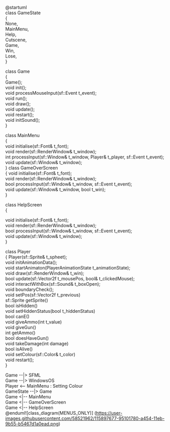 @startuml  
class GameState  
{  
None,  
MainMenu,  
Help,  
Cutscene,  
Game,  
Win,  
Lose,  
}  

class Game  
{  
Game();  
void init();  
void processMouseInput(sf::Event t_event);  
void run();  
void draw();  
void update();  
void restart();  
void initSound();  
}  

class MainMenu  
{  
void initialise(sf::Font& t_font);  
void render(sf::RenderWindow& t_window);  
int processInput(sf::Window& t_window, Player& t_player, sf::Event t_event);  
void update(sf::Window& t_window);  
}
class GameOverScreen  
{
void initialise(sf::Font& t_font);  
void render(sf::RenderWindow& t_window);  
bool processInput(sf::Window& t_window, sf::Event t_event);  
void update(sf::Window& t_window, bool t_win);  
}

class HelpScreen  
{  

void initialise(sf::Font& t_font);  
void render(sf::RenderWindow& t_window);  
bool processInput(sf::Window& t_window, sf::Event t_event);  
void update(sf::Window& t_window);  
}

class Player  
{
Player(sf::Sprite& t_spheet);  
void initAnimationData();  
void startAnimaton(PlayerAnimationState t_animationState);  
void draw(sf::RenderWindow& t_win);  
bool update(sf::Vector2f t_mousePos, bool& t_clickedMouse);  
void interactWithBox(sf::Sound& t_boxOpen);  
void boundaryCheck();  
void setPos(sf::Vector2f t_previous)  
sf::Sprite getSprite()  
bool isHidden()  
void setHiddenStatus(bool t_hiddenStatus)  
bool canE()  
void giveAmmo(int t_value)  
void giveGun()  
int getAmmo()  
bool doesHaveGun()  
void takeDamage(int damage)  
bool isAlive()  
void setColour(sf::Color& t_color)  
void restart();  
}

Game --|> SFML  
Game --|> WindowsOS  
Player <-- MainMenu : Setting Colour   
GameState --|> Game  
Game <|-- MainMenu  
Game <|-- GameOverScreen  
Game <|-- HelpScreen  
@enduml![class_diagram(MENUS_ONLY)] 
(https://user-images.githubusercontent.com/58521962/115897677-95101780-a454-11eb-9b55-b5467d1a0ead.png)
